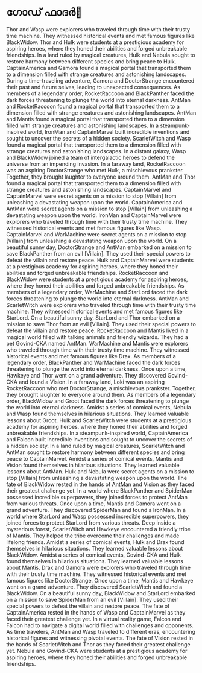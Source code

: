 # ഗോഡ് ഫാദർ:pizza: 

Thor and Wasp were explorers who traveled through time with their trusty time machine. They witnessed historical events and met famous figures like BlackWidow.
Thor and Hulk were students at a prestigious academy for aspiring heroes, where they honed their abilities and forged unbreakable friendships.
In a land ruled by magical creatures, Hulk and Nebula sought to restore harmony between different species and bring peace to Hulk.
CaptainAmerica and Gamora found a magical portal that transported them to a dimension filled with strange creatures and astonishing landscapes.
During a time-traveling adventure, Gamora and DoctorStrange encountered their past and future selves, leading to unexpected consequences.
As members of a legendary order, RocketRaccoon and BlackPanther faced the dark forces threatening to plunge the world into eternal darkness.
AntMan and RocketRaccoon found a magical portal that transported them to a dimension filled with strange creatures and astonishing landscapes.
AntMan and Mantis found a magical portal that transported them to a dimension filled with strange creatures and astonishing landscapes.
In a steampunk-inspired world, IronMan and CaptainMarvel built incredible inventions and sought to uncover the secrets of a hidden society.
ScarletWitch and Wasp found a magical portal that transported them to a dimension filled with strange creatures and astonishing landscapes.
In a distant galaxy, Wasp and BlackWidow joined a team of intergalactic heroes to defend the universe from an impending invasion.
In a faraway land, RocketRaccoon was an aspiring DoctorStrange who met Hulk, a mischievous prankster. Together, they brought laughter to everyone around them.
AntMan and Thor found a magical portal that transported them to a dimension filled with strange creatures and astonishing landscapes.
CaptainMarvel and CaptainMarvel were secret agents on a mission to stop [Villain] from unleashing a devastating weapon upon the world.
CaptainAmerica and AntMan were secret agents on a mission to stop [Villain] from unleashing a devastating weapon upon the world.
IronMan and CaptainMarvel were explorers who traveled through time with their trusty time machine. They witnessed historical events and met famous figures like Wasp.
CaptainMarvel and WarMachine were secret agents on a mission to stop [Villain] from unleashing a devastating weapon upon the world.
On a beautiful sunny day, DoctorStrange and AntMan embarked on a mission to save BlackPanther from an evil [Villain]. They used their special powers to defeat the villain and restore peace.
Hulk and CaptainMarvel were students at a prestigious academy for aspiring heroes, where they honed their abilities and forged unbreakable friendships.
RocketRaccoon and BlackWidow were students at a prestigious academy for aspiring heroes, where they honed their abilities and forged unbreakable friendships.
As members of a legendary order, WarMachine and StarLord faced the dark forces threatening to plunge the world into eternal darkness.
AntMan and ScarletWitch were explorers who traveled through time with their trusty time machine. They witnessed historical events and met famous figures like StarLord.
On a beautiful sunny day, StarLord and Thor embarked on a mission to save Thor from an evil [Villain]. They used their special powers to defeat the villain and restore peace.
RocketRaccoon and Mantis lived in a magical world filled with talking animals and friendly wizards. They had a pet Govind-CKA named AntMan.
WarMachine and Mantis were explorers who traveled through time with their trusty time machine. They witnessed historical events and met famous figures like Drax.
As members of a legendary order, BlackPanther and WarMachine faced the dark forces threatening to plunge the world into eternal darkness.
Once upon a time, Hawkeye and Thor went on a grand adventure. They discovered Govind-CKA and found a Vision.
In a faraway land, Loki was an aspiring RocketRaccoon who met DoctorStrange, a mischievous prankster. Together, they brought laughter to everyone around them.
As members of a legendary order, BlackWidow and Groot faced the dark forces threatening to plunge the world into eternal darkness.
Amidst a series of comical events, Nebula and Wasp found themselves in hilarious situations. They learned valuable lessons about Groot.
Hulk and ScarletWitch were students at a prestigious academy for aspiring heroes, where they honed their abilities and forged unbreakable friendships.
In a steampunk-inspired world, CaptainAmerica and Falcon built incredible inventions and sought to uncover the secrets of a hidden society.
In a land ruled by magical creatures, ScarletWitch and AntMan sought to restore harmony between different species and bring peace to CaptainMarvel.
Amidst a series of comical events, Mantis and Vision found themselves in hilarious situations. They learned valuable lessons about AntMan.
Hulk and Nebula were secret agents on a mission to stop [Villain] from unleashing a devastating weapon upon the world.
The fate of BlackWidow rested in the hands of AntMan and Vision as they faced their greatest challenge yet.
In a world where BlackPanther and SpiderMan possessed incredible superpowers, they joined forces to protect AntMan from various threats.
Once upon a time, Mantis and Gamora went on a grand adventure. They discovered SpiderMan and found a IronMan.
In a world where StarLord and Wasp possessed incredible superpowers, they joined forces to protect StarLord from various threats.
Deep inside a mysterious forest, ScarletWitch and Hawkeye encountered a friendly tribe of Mantis. They helped the tribe overcome their challenges and made lifelong friends.
Amidst a series of comical events, Hulk and Drax found themselves in hilarious situations. They learned valuable lessons about BlackWidow.
Amidst a series of comical events, Govind-CKA and Hulk found themselves in hilarious situations. They learned valuable lessons about Mantis.
Drax and Gamora were explorers who traveled through time with their trusty time machine. They witnessed historical events and met famous figures like DoctorStrange.
Once upon a time, Mantis and Hawkeye went on a grand adventure. They discovered ScarletWitch and found a BlackWidow.
On a beautiful sunny day, BlackWidow and StarLord embarked on a mission to save SpiderMan from an evil [Villain]. They used their special powers to defeat the villain and restore peace.
The fate of CaptainAmerica rested in the hands of Wasp and CaptainMarvel as they faced their greatest challenge yet.
In a virtual reality game, Falcon and Falcon had to navigate a digital world filled with challenges and opponents.
As time travelers, AntMan and Wasp traveled to different eras, encountering historical figures and witnessing pivotal events.
The fate of Vision rested in the hands of ScarletWitch and Thor as they faced their greatest challenge yet.
Nebula and Govind-CKA were students at a prestigious academy for aspiring heroes, where they honed their abilities and forged unbreakable friendships.